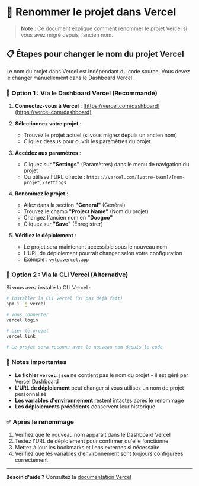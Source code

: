 # 🔄 Renommer le projet dans Vercel

> **Note** : Ce document explique comment renommer le projet Vercel si vous avez migré depuis l'ancien nom.

## 📋 Étapes pour changer le nom du projet Vercel

Le nom du projet dans Vercel est indépendant du code source. Vous devez le changer manuellement dans le Dashboard Vercel.

### 🎯 Option 1 : Via le Dashboard Vercel (Recommandé)

1. **Connectez-vous à Vercel** : [https://vercel.com/dashboard](https://vercel.com/dashboard)

2. **Sélectionnez votre projet** :
   - Trouvez le projet actuel (si vous migrez depuis un ancien nom)
   - Cliquez dessus pour ouvrir les paramètres du projet

3. **Accédez aux paramètres** :
   - Cliquez sur **"Settings"** (Paramètres) dans le menu de navigation du projet
   - Ou utilisez l'URL directe : `https://vercel.com/[votre-team]/[nom-projet]/settings`

4. **Renommez le projet** :
   - Allez dans la section **"General"** (Général)
   - Trouvez le champ **"Project Name"** (Nom du projet)
   - Changez l'ancien nom en **"Doogoo"**
   - Cliquez sur **"Save"** (Enregistrer)

5. **Vérifiez le déploiement** :
   - Le projet sera maintenant accessible sous le nouveau nom
   - L'URL de déploiement pourrait changer selon votre configuration
   - Exemple : `vylo.vercel.app`

### 🔧 Option 2 : Via la CLI Vercel (Alternative)

Si vous avez installé la CLI Vercel :

```bash
# Installer la CLI Vercel (si pas déjà fait)
npm i -g vercel

# Vous connecter
vercel login

# Lier le projet
vercel link

# Le projet sera reconnu avec le nouveau nom depuis le code
```

### 📝 Notes importantes

- **Le fichier `vercel.json`** ne contient pas le nom du projet - il est géré par Vercel Dashboard
- **L'URL de déploiement** peut changer si vous utilisez un nom de projet personnalisé
- **Les variables d'environnement** restent intactes après le renommage
- **Les déploiements précédents** conservent leur historique

### ✅ Après le renommage

1. Vérifiez que le nouveau nom apparaît dans le Dashboard Vercel
2. Testez l'URL de déploiement pour confirmer qu'elle fonctionne
3. Mettez à jour les bookmarks et liens externes si nécessaire
4. Vérifiez que les variables d'environnement sont toujours configurées correctement

---

**Besoin d'aide ?** Consultez la [documentation Vercel](https://vercel.com/docs/projects/overview/project-settings)

